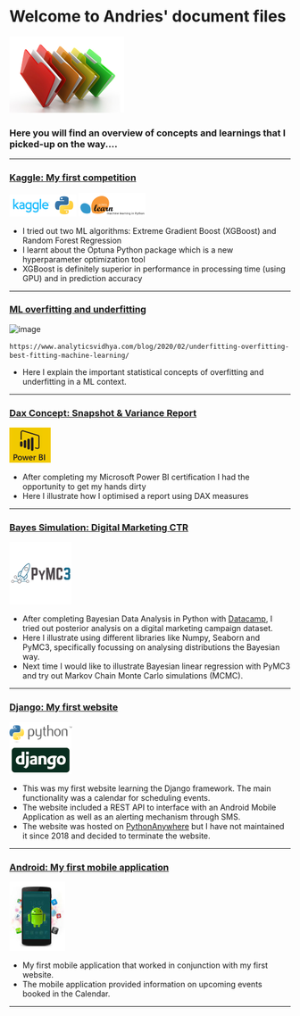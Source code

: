 
# Welcome to Andries' document files

![](/images/files_picture_small.png)

### Here you will find an overview of concepts and learnings that I picked-up on the way.... 

---

### [Kaggle: My first competition](https://andriescoetsee.github.io/my_first_kaggle_competition)

![](/images/kaggle_2.png) ![](/images/sklearn_2.png)
* I tried out two ML algorithms: Extreme Gradient Boost (XGBoost) and Random Forest Regression
* I learnt about the Optuna Python package which is a new hyperparameter optimization tool
* XGBoost is definitely superior in performance in processing time (using GPU) and in prediction accuracy


---

### [ML overfitting and underfitting](https://andriescoetsee.github.io/ml_overfitting_underfitting/)

![image](https://user-images.githubusercontent.com/34986276/130843510-b1b9aa21-f503-491f-82c7-9374cb0d73ef.png)
```
https://www.analyticsvidhya.com/blog/2020/02/underfitting-overfitting-best-fitting-machine-learning/
```
* Here I explain the important statistical concepts of overfitting and underfitting in a ML context.

---

### [Dax Concept: Snapshot & Variance Report](https://andriescoetsee.github.io/dax_snapshot_variance_report) 

![](/images/powerBI_small2.png)

* After completing my Microsoft Power BI certification I had the opportunity to get my hands dirty
* Here I illustrate how I optimised a report using DAX measures 

---

### [Bayes Simulation: Digital Marketing CTR](https://andriescoetsee.github.io/bayes_ctr_simulation/)
![](/images/PyMC3_2.png)
* After completing Bayesian Data Analysis in Python with [Datacamp](https://www.datacamp.com/), I tried out posterior analysis on a digital marketing campaign dataset.
* Here I illustrate using different libraries like Numpy, Seaborn and PyMC3, specifically focussing on analysing distributions the Bayesian way.
* Next time I would like to illustrate Bayesian linear regression with PyMC3 and try out Markov Chain Monte Carlo simulations (MCMC). 

---

### [Django: My first website](https://github.com/andriescoetsee/my_first_website_Django) 

 ![](/images/django_python_logo_small.png)
 
* This was my first website learning the Django framework. The main functionality was a calendar for scheduling events.
* The website included a REST API to interface with an Android Mobile Application as well as an alerting mechanism through SMS.
* The website was hosted on [PythonAnywhere](https://www.pythonanywhere.com) but I have not maintained it since 2018 and decided to terminate the website.

 ---

### [Android: My first mobile application](https://github.com/andriescoetsee/my_first_mobile_app_Android) 

 ![](/images/android_logo_small.png)
 
* My first mobile application that worked in conjunction with my first website.
* The mobile application provided information on upcoming events booked in the Calendar.
 
 ---
